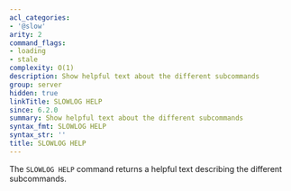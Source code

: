 ```yaml
---
acl_categories:
- '@slow'
arity: 2
command_flags:
- loading
- stale
complexity: O(1)
description: Show helpful text about the different subcommands
group: server
hidden: true
linkTitle: SLOWLOG HELP
since: 6.2.0
summary: Show helpful text about the different subcommands
syntax_fmt: SLOWLOG HELP
syntax_str: ''
title: SLOWLOG HELP
---
```

The `SLOWLOG HELP` command returns a helpful text describing the different subcommands.
